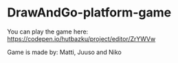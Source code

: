 # DrawAndGo-platform-game
You can play the game here: https://codepen.io/hutbazku/project/editor/ZrYWVw

Game is made by: Matti, Juuso and Niko 

